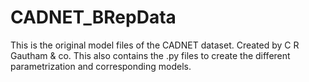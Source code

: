 # CADNET_BRepData


This is the original model files of the CADNET dataset. Created by C R Gautham & co. This also contains the .py files to create the different parametrization and corresponding models.
